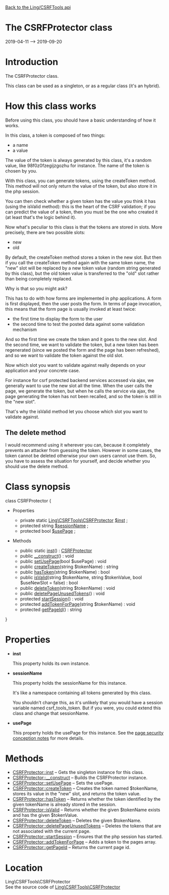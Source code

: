 [Back to the Ling/CSRFTools api](https://github.com/lingtalfi/CSRFTools/blob/master/doc/api/Ling/CSRFTools.md)



The CSRFProtector class
================
2019-04-11 --> 2019-09-20






Introduction
============

The CSRFProtector class.

This class can be used as a singleton, or as a regular class (it's an hybrid).


How this class works
================
Before using this class, you should have a basic understanding of how it works.

In this class, a token is composed of two things:

- a name
- a value

The value of the token is always generated by this class, it's a random value, like 98f0z0fzegijzgozhu for instance.
The name of the token is chosen by you.

With this class, you can generate tokens, using the createToken method.
This method will not only return the value of the token, but also store it in the php session.

You can then check whether a given token has the value you think it has (using the isValid method): this is the
heart of the CSRF validation; if you can predict the value of a token, then you must be the one who created it (at least
that's the logic behind it).

Now what's peculiar to this class is that the tokens are stored in slots.
More precisely, there are two possible slots:
- new
- old

By default, the createToken method stores a token in the new slot.
But then if you call the createToken method again with the same token name, the "new" slot will be replaced by
a new token value (random string generated by this class), but the old token value is transferred to the
"old" slot rather than being completely replaced.

Why is that so you might ask?

This has to do with how forms are implemented in php applications.
A form is first displayed, then the user posts the form.
In terms of page invocation, this means that the form page is usually invoked at least twice:
- the first time to display the form to the user
- the second time to test the posted data against some validation mechanism


And so the first time we create the token and it goes to the new slot.
And the second time, we want to validate the token, but a new token has been regenerated (since we posted the form
and the page has been refreshed), and so we want to validate the token against the old slot.


Now  which slot you want to validate against really depends on your application and your concrete case.

For instance for csrf protected backend services accessed via ajax, we generally want to use the new slot all the time.
When the user calls the page, we generate the token, but when he calls the service via ajax, the page generating the token
has not been recalled, and so the token is still in the "new slot".

That's why the isValid method let you choose which slot you want to validate against.




The delete method
-------------

I would recommend using it wherever you can, because it completely prevents an attacker from guessing the token.
However in some cases, the token cannot be deleted otherwise your own users cannot use them.
So, you have to assess the situation for yourself, and decide whether you should use the delete method.



Class synopsis
==============


class <span class="pl-k">CSRFProtector</span>  {

- Properties
    - private static [Ling\CSRFTools\CSRFProtector](https://github.com/lingtalfi/CSRFTools/blob/master/doc/api/Ling/CSRFTools/CSRFProtector.md) [$inst](#property-inst) ;
    - protected string [$sessionName](#property-sessionName) ;
    - protected bool [$usePage](#property-usePage) ;

- Methods
    - public static [inst](https://github.com/lingtalfi/CSRFTools/blob/master/doc/api/Ling/CSRFTools/CSRFProtector/inst.md)() : [CSRFProtector](https://github.com/lingtalfi/CSRFTools/blob/master/doc/api/Ling/CSRFTools/CSRFProtector.md)
    - public [__construct](https://github.com/lingtalfi/CSRFTools/blob/master/doc/api/Ling/CSRFTools/CSRFProtector/__construct.md)() : void
    - public [setUsePage](https://github.com/lingtalfi/CSRFTools/blob/master/doc/api/Ling/CSRFTools/CSRFProtector/setUsePage.md)(bool $usePage) : void
    - public [createToken](https://github.com/lingtalfi/CSRFTools/blob/master/doc/api/Ling/CSRFTools/CSRFProtector/createToken.md)(string $tokenName) : string
    - public [hasToken](https://github.com/lingtalfi/CSRFTools/blob/master/doc/api/Ling/CSRFTools/CSRFProtector/hasToken.md)(string $tokenName) : bool
    - public [isValid](https://github.com/lingtalfi/CSRFTools/blob/master/doc/api/Ling/CSRFTools/CSRFProtector/isValid.md)(string $tokenName, string $tokenValue, bool $useNewSlot = false) : bool
    - public [deleteToken](https://github.com/lingtalfi/CSRFTools/blob/master/doc/api/Ling/CSRFTools/CSRFProtector/deleteToken.md)(string $tokenName) : void
    - public [deletePageUnusedTokens](https://github.com/lingtalfi/CSRFTools/blob/master/doc/api/Ling/CSRFTools/CSRFProtector/deletePageUnusedTokens.md)() : void
    - protected [startSession](https://github.com/lingtalfi/CSRFTools/blob/master/doc/api/Ling/CSRFTools/CSRFProtector/startSession.md)() : void
    - protected [addTokenForPage](https://github.com/lingtalfi/CSRFTools/blob/master/doc/api/Ling/CSRFTools/CSRFProtector/addTokenForPage.md)(string $tokenName) : void
    - protected [getPageId](https://github.com/lingtalfi/CSRFTools/blob/master/doc/api/Ling/CSRFTools/CSRFProtector/getPageId.md)() : string

}




Properties
=============

- <span id="property-inst"><b>inst</b></span>

    This property holds its own instance.
    
    

- <span id="property-sessionName"><b>sessionName</b></span>

    This property holds the sessionName for this instance.
    
    It's like a namespace containing all tokens generated by this class.
    
    You shouldn't change this, as it's unlikely that you would have a session variable named csrf_tools_token.
    But if you were, you could extend this class and change that sessionName.
    
    

- <span id="property-usePage"><b>usePage</b></span>

    This property holds the usePage for this instance.
    See the [page security conception notes](https://github.com/lingtalfi/CSRFTools/blob/master/doc/pages/page-security-conception-notes.md) for more details.
    
    



Methods
==============

- [CSRFProtector::inst](https://github.com/lingtalfi/CSRFTools/blob/master/doc/api/Ling/CSRFTools/CSRFProtector/inst.md) &ndash; Gets the singleton instance for this class.
- [CSRFProtector::__construct](https://github.com/lingtalfi/CSRFTools/blob/master/doc/api/Ling/CSRFTools/CSRFProtector/__construct.md) &ndash; Builds the CSRFProtector instance.
- [CSRFProtector::setUsePage](https://github.com/lingtalfi/CSRFTools/blob/master/doc/api/Ling/CSRFTools/CSRFProtector/setUsePage.md) &ndash; Sets the usePage.
- [CSRFProtector::createToken](https://github.com/lingtalfi/CSRFTools/blob/master/doc/api/Ling/CSRFTools/CSRFProtector/createToken.md) &ndash; Creates the token named $tokenName, stores its value in the "new" slot, and returns the token value.
- [CSRFProtector::hasToken](https://github.com/lingtalfi/CSRFTools/blob/master/doc/api/Ling/CSRFTools/CSRFProtector/hasToken.md) &ndash; Returns whether the token identified by the given tokenName is already stored in the session.
- [CSRFProtector::isValid](https://github.com/lingtalfi/CSRFTools/blob/master/doc/api/Ling/CSRFTools/CSRFProtector/isValid.md) &ndash; Returns whether the given $tokenName exists and has the given $tokenValue.
- [CSRFProtector::deleteToken](https://github.com/lingtalfi/CSRFTools/blob/master/doc/api/Ling/CSRFTools/CSRFProtector/deleteToken.md) &ndash; Deletes the given $tokenName.
- [CSRFProtector::deletePageUnusedTokens](https://github.com/lingtalfi/CSRFTools/blob/master/doc/api/Ling/CSRFTools/CSRFProtector/deletePageUnusedTokens.md) &ndash; Deletes the tokens that are not associated with the current page.
- [CSRFProtector::startSession](https://github.com/lingtalfi/CSRFTools/blob/master/doc/api/Ling/CSRFTools/CSRFProtector/startSession.md) &ndash; Ensures that the php session has started.
- [CSRFProtector::addTokenForPage](https://github.com/lingtalfi/CSRFTools/blob/master/doc/api/Ling/CSRFTools/CSRFProtector/addTokenForPage.md) &ndash; Adds a token to the pages array.
- [CSRFProtector::getPageId](https://github.com/lingtalfi/CSRFTools/blob/master/doc/api/Ling/CSRFTools/CSRFProtector/getPageId.md) &ndash; Returns the current page id.





Location
=============
Ling\CSRFTools\CSRFProtector<br>
See the source code of [Ling\CSRFTools\CSRFProtector](https://github.com/lingtalfi/CSRFTools/blob/master/CSRFProtector.php)



